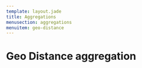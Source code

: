 ```yaml
---
template: layout.jade
title: Aggregations
menusection: aggregations
menuitem: geo-distance
---
```



# Geo Distance aggregation
